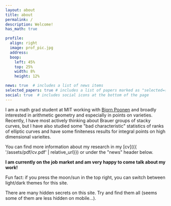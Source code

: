 ```yaml
---
layout: about
title: about
permalink: /
description: Welcome!
has_math: true

profile:
  align: right
  image: prof_pic.jpg
  address: 
  boop:
    left: 45%
    top: 25%
    width: 8%
    height: 12%

news: true  # includes a list of news items
selected_papers: true # includes a list of papers marked as "selected={true}"
social: true  # includes social icons at the bottom of the page
---
```

I am a math grad student at MIT working with [Bjorn Poonen](https://math.mit.edu/~poonen/) and broadly interested in arithmetic geometry and especially in points on varieties. Recently, I have most actively thinking about Brauer groups of stacky curves, but I have also studied some "bad characteristic" statistics of ranks of elliptic curves and have some finiteness results for integral points on high dimensional varieites. 

You can find more information about my research in my [cv]({{ '/assets/pdf/cv.pdf' | relative_url}}) or under the "news" header below.

<b>I am currently on the job market and am very happy to come talk about my work!</b>

Fun fact: if you press the moon/sun in the top right, you can switch between light/dark themes for this site.
<div style="color:var(--global-bg-color);">
    There are many hidden secrets on this site. Try and find them all (seems some of them are less hidden on mobile...).
</div>
